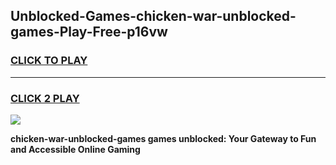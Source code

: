 
## Unblocked-Games-chicken-war-unblocked-games-Play-Free-p16vw
<h3>
<a href="https://premium76.site?title=chicken-war-unblocked-games&ref=19M">CLICK TO PLAY</a></h3>
<hr>

<h3>
<a href="https://premium76.site?title=chicken-war-unblocked-games&ref=19M">CLICK 2 PLAY</a>
  
</h3>

<a href="https://premium76.site?title=chicken-war-unblocked-games&ref=19M"><img src="https://clearcache.store/games.png"></a>


**chicken-war-unblocked-games games unblocked: Your Gateway to Fun and Accessible Online Gaming**
